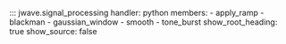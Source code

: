 ::: jwave.signal_processing
    handler: python
    members:
        - apply_ramp
        - blackman
        - gaussian_window
        - smooth
        - tone_burst
    show_root_heading: true
    show_source: false